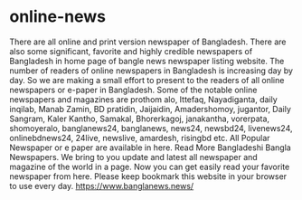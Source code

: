 # online-news
There are all online and print version newspaper of Bangladesh. There are also some significant, favorite and highly credible newspapers of Bangladesh in home page of bangle news newspaper listing website. The number of readers of online newspapers in Bangladesh is increasing day by day. So we are making a small effort to present to the readers of all online newspapers or e-paper in Bangladesh. Some of the notable online newspapers and magazines are prothom alo, Ittefaq, Nayadiganta, daily inqilab, Manab Zamin, BD pratidin, Jaijaidin, Amadershomoy, jugantor, Daily Sangram, Kaler Kantho, Samakal, Bhorerkagoj, janakantha, vorerpata, shomoyeralo, banglanews24, banglanews, news24, newsbd24, livenews24, onlinebdnews24, 24live, newslive, amardesh, risingbd etc. All Popular Newspaper or e paper are available in here. Read More Bangladeshi Bangla Newspapers. We bring to you update and latest all newspaper and magazine of the world in a page. Now you can get easily read your favorite newspaper from here. Please keep bookmark this website in your browser to use every day.
https://www.banglanews.news/

